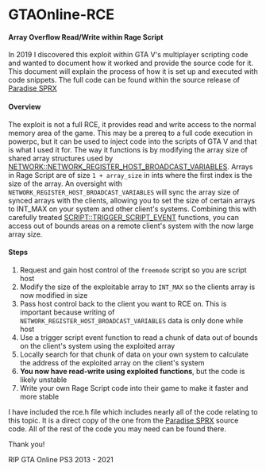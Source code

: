 # GTAOnline-RCE
#### Array Overflow Read/Write within Rage Script
In 2019 I discovered this exploit within GTA V's multiplayer scripting code and wanted to document how it worked and provide the source code for it. This document will explain the process of how it is set up and executed with code snippets. The full code can be found within the source release of [Paradise SPRX](https://github.com/gopro2027/)

#### Overview
The exploit is not a full RCE, it provides read and write access to the normal memory area of the game. This may be a prereq to a full code execution in powerpc, but it can be used to inject code into the scripts of GTA V and that is what I used it for.
The way it functions is by modifying the array size of shared array structures used by [NETWORK::NETWORK_REGISTER_HOST_BROADCAST_VARIABLES](http://dev-c.com/nativedb/func/info/3e9b2f01c50df595). Arrays in Rage Script are of size `1 + array_size` in ints where the first index is the size of the array. An oversight with `NETWORK_REGISTER_HOST_BROADCAST_VARIABLES` will sync the array size of synced arrays with the clients, allowing you to set the size of certain arrays to INT_MAX on your system and other client's systems. Combining this with carefully treated [SCRIPT::TRIGGER_SCRIPT_EVENT](http://dev-c.com/nativedb/func/info/5ae99c571d5bbe5d) functions, you can access out of bounds areas on a remote client's system with the now large array size.

#### Steps
1. Request and gain host control of the `freemode` script so you are script host
2. Modify the size of the exploitable array to `INT_MAX` so the clients array is now modified in size
3. Pass host control back to the client you want to RCE on. This is important because writing of `NETWORK_REGISTER_HOST_BROADCAST_VARIABLES` data is only done while host
4. Use a trigger script event function to read a chunk of data out of bounds on the client's system using the exploited array
5. Locally search for that chunk of data on your own system to calculate the address of the exploited array on the client's system
6. **You now have read-write using exploited functions**, but the code is likely unstable
7. Write your own Rage Script code into their game to make it faster and more stable

I have included the rce.h file which includes nearly all of the code relating to this topic. It is a direct copy of the one from the [Paradise SPRX](https://github.com/gopro2027/) source code. All of the rest of the code you may need can be found there.

Thank you!

RIP GTA Online PS3
2013 - 2021

